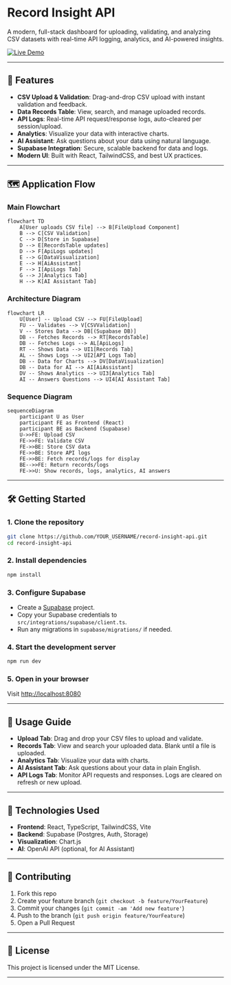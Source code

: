 # Record Insight API

A modern, full-stack dashboard for uploading, validating, and analyzing CSV datasets with real-time API logging, analytics, and AI-powered insights.

[![Live Demo](https://img.shields.io/badge/Live-Demo-green)](https://logi-data.vercel.app/)

---

## 🚀 Features
- **CSV Upload & Validation**: Drag-and-drop CSV upload with instant validation and feedback.
- **Data Records Table**: View, search, and manage uploaded records.
- **API Logs**: Real-time API request/response logs, auto-cleared per session/upload.
- **Analytics**: Visualize your data with interactive charts.
- **AI Assistant**: Ask questions about your data using natural language.
- **Supabase Integration**: Secure, scalable backend for data and logs.
- **Modern UI**: Built with React, TailwindCSS, and best UX practices.

---

## 🗺️ Application Flow

### Main Flowchart
```mermaid
flowchart TD
    A[User uploads CSV file] --> B[FileUpload Component]
    B --> C[CSV Validation]
    C --> D[Store in Supabase]
    D --> E[RecordsTable updates]
    D --> F[ApiLogs updates]
    E --> G[DataVisualization]
    E --> H[AiAssistant]
    F --> I[ApiLogs Tab]
    G --> J[Analytics Tab]
    H --> K[AI Assistant Tab]
```

### Architecture Diagram
```mermaid
flowchart LR
    U[User] -- Upload CSV --> FU[FileUpload]
    FU -- Validates --> V[CSVValidation]
    V -- Stores Data --> DB[(Supabase DB)]
    DB -- Fetches Records --> RT[RecordsTable]
    DB -- Fetches Logs --> AL[ApiLogs]
    RT -- Shows Data --> UI1[Records Tab]
    AL -- Shows Logs --> UI2[API Logs Tab]
    DB -- Data for Charts --> DV[DataVisualization]
    DB -- Data for AI --> AI[AiAssistant]
    DV -- Shows Analytics --> UI3[Analytics Tab]
    AI -- Answers Questions --> UI4[AI Assistant Tab]
```

### Sequence Diagram
```mermaid
sequenceDiagram
    participant U as User
    participant FE as Frontend (React)
    participant BE as Backend (Supabase)
    U->>FE: Upload CSV
    FE->>FE: Validate CSV
    FE->>BE: Store CSV data
    FE->>BE: Store API logs
    FE->>BE: Fetch records/logs for display
    BE-->>FE: Return records/logs
    FE->>U: Show records, logs, analytics, AI answers
```

---

## 🛠️ Getting Started

### 1. Clone the repository
```bash
git clone https://github.com/YOUR_USERNAME/record-insight-api.git
cd record-insight-api
```

### 2. Install dependencies
```bash
npm install
```

### 3. Configure Supabase
- Create a [Supabase](https://supabase.com/) project.
- Copy your Supabase credentials to `src/integrations/supabase/client.ts`.
- Run any migrations in `supabase/migrations/` if needed.

### 4. Start the development server
```bash
npm run dev
```

### 5. Open in your browser
Visit [http://localhost:8080](http://localhost:8080)

---

## 📖 Usage Guide
- **Upload Tab**: Drag and drop your CSV files to upload and validate.
- **Records Tab**: View and search your uploaded data. Blank until a file is uploaded.
- **Analytics Tab**: Visualize your data with charts.
- **AI Assistant Tab**: Ask questions about your data in plain English.
- **API Logs Tab**: Monitor API requests and responses. Logs are cleared on refresh or new upload.

---

## 🧩 Technologies Used
- **Frontend**: React, TypeScript, TailwindCSS, Vite
- **Backend**: Supabase (Postgres, Auth, Storage)
- **Visualization**: Chart.js
- **AI**: OpenAI API (optional, for AI Assistant)

---

## 🤝 Contributing
1. Fork this repo
2. Create your feature branch (`git checkout -b feature/YourFeature`)
3. Commit your changes (`git commit -am 'Add new feature'`)
4. Push to the branch (`git push origin feature/YourFeature`)
5. Open a Pull Request

---

## 📄 License
This project is licensed under the MIT License.

---

